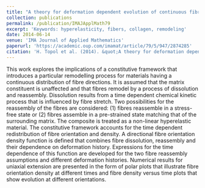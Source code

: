 ```yaml
---
title: "A theory for deformation dependent evolution of continuous fibre distribution applicable to collagen remodelling "
collection: publications
permalink: /publication/IMAJApplMath79
excerpt: 'Keywords: hyperelasticity, fibers, collagen, remodeling'
date: 2014-06-14
venue: 'IMA Journal of Applied Mathematics'
paperurl: 'https://academic.oup.com/imamat/article/79/5/947/2874285'
citation: 'H. Topol et al. (2014). &quot;A theory for deformation dependent evolution of continuous fibre distribution applicable to collagen remodelling.&quot; <i>IMA J. Appl. Math.</i> 79:  947-977.'
---
```

This work explores the implications of a constitutive framework that introduces a particular remodelling process for materials having a continuous distribution of fibre directions. It is assumed that the matrix constituent is unaffected and that fibres remodel by a process of dissolution and reassembly. Dissolution results from a time dependent chemical kinetic process that is influenced by fibre stretch. Two possibilities for the reassembly of the fibres are considered: (1) fibres reassemble in a stress-free state or (2) fibres assemble in a pre-strained state matching that of the surrounding matrix. The composite is treated as a non-linear hyperelastic material. The constitutive framework accounts for the time dependent redistribution of fibre orientation and density. A directional fibre orientation density function is defined that combines fibre dissolution, reassembly and their dependence on deformation history. Expressions for the time dependence of this function are developed for the two fibre reassembly assumptions and different deformation histories. Numerical results for uniaxial extension are presented in the form of polar plots that illustrate fibre orientation density at different times and fibre density versus time plots that show evolution at different orientations.
